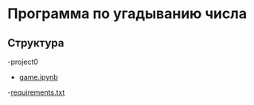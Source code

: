 # Программа по угадыванию числа
## Структура
-project0
* [game.ipynb](https://github.com/MikhailKuzm/mipt/blob/main/project0/game.ipynb) 

-[requirements.txt](https://github.com/MikhailKuzm/mipt/blob/main/requirements.txt)
